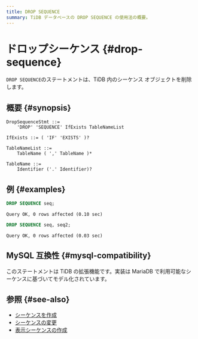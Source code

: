 ```yaml
---
title: DROP SEQUENCE
summary: TiDB データベースの DROP SEQUENCE の使用法の概要。
---
```


# ドロップシーケンス {#drop-sequence}

`DROP SEQUENCE`のステートメントは、TiDB 内のシーケンス オブジェクトを削除します。

## 概要 {#synopsis}

```ebnf+diagram
DropSequenceStmt ::=
    'DROP' 'SEQUENCE' IfExists TableNameList

IfExists ::= ( 'IF' 'EXISTS' )?

TableNameList ::=
    TableName ( ',' TableName )*

TableName ::=
    Identifier ('.' Identifier)?
```

## 例 {#examples}

```sql
DROP SEQUENCE seq;
```

    Query OK, 0 rows affected (0.10 sec)

```sql
DROP SEQUENCE seq, seq2;
```

    Query OK, 0 rows affected (0.03 sec)

## MySQL 互換性 {#mysql-compatibility}

このステートメントは TiDB の拡張機能です。実装は MariaDB で利用可能なシーケンスに基づいてモデル化されています。

## 参照 {#see-also}

-   [シーケンスを作成](/sql-statements/sql-statement-create-sequence.md)
-   [シーケンスの変更](/sql-statements/sql-statement-alter-sequence.md)
-   [表示シーケンスの作成](/sql-statements/sql-statement-show-create-sequence.md)
